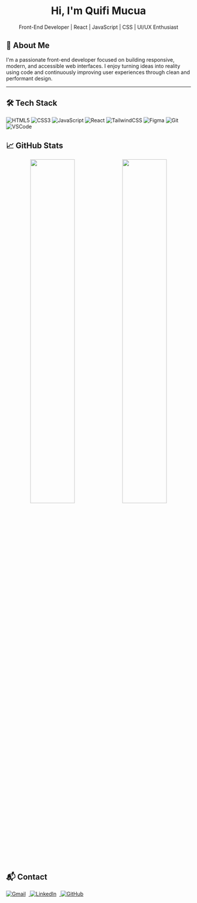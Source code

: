   <h1 align="center">Hi, I'm Quifi Mucua </h1>
<p align="center">Front-End Developer | React | JavaScript | CSS | UI/UX Enthusiast</p>

## 🚀 About Me

I'm a passionate front-end developer focused on building responsive, modern, and accessible web interfaces. I enjoy turning ideas into reality using code and continuously improving user experiences through clean and performant design.

---

## 🛠️ Tech Stack

![HTML5](https://img.shields.io/badge/-HTML5-E34F26?style=flat&logo=html5&logoColor=white)
![CSS3](https://img.shields.io/badge/-CSS3-1572B6?style=flat&logo=css3)
![JavaScript](https://img.shields.io/badge/-JavaScript-F7DF1E?style=flat&logo=javascript&logoColor=black)
![React](https://img.shields.io/badge/-React-61DAFB?style=flat&logo=react)
![TailwindCSS](https://img.shields.io/badge/-TailwindCSS-38B2AC?style=flat&logo=tailwind-css)
![Figma](https://img.shields.io/badge/-Figma-F24E1E?style=flat&logo=figma&logoColor=white)
![Git](https://img.shields.io/badge/-Git-F05032?style=flat&logo=git)
![VSCode](https://img.shields.io/badge/-VSCode-007ACC?style=flat&logo=visual-studio-code)
  
## 📈 GitHub Stats

<p align="center">
  <img src="https://github-readme-stats.vercel.app/api?username=QuifiMendes&show_icons=true&theme=tokyonight" width="49%"/>
  <img src="https://github-readme-stats.vercel.app/api/top-langs/?username=QuifiMendes&layout=compact&theme=tokyonight" width="49%"/>
</p>




## 📬 Contact

<p>
  <a href="mailto:your.email@gmail.com" target="_blank">
    <img src="https://img.icons8.com/ios-filled/30/EA4335/gmail.png" alt="Gmail" style="margin-right: 8px;" />
  </a>
  <a href="https://www.linkedin.com/in/quifi-mucua" target="_blank">
    <img src="https://img.icons8.com/ios-filled/30/0A66C2/linkedin.png" alt="LinkedIn" style="margin-right: 8px;" />
  </a>
  <a href="https://github.com/your-username" target="_blank">
    <img src="https://img.icons8.com/ios-glyphs/30/000000/github.png" alt="GitHub" />
  </a>
</p>

